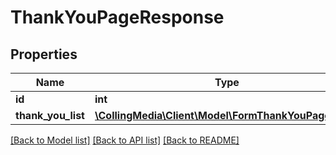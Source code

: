 # ThankYouPageResponse

## Properties
Name | Type | Description | Notes
------------ | ------------- | ------------- | -------------
**id** | **int** |  | [optional] 
**thank_you_list** | [**\CollingMedia\Client\Model\FormThankYouPageDTO[]**](FormThankYouPageDTO.md) |  | [optional] 

[[Back to Model list]](../README.md#documentation-for-models) [[Back to API list]](../README.md#documentation-for-api-endpoints) [[Back to README]](../README.md)


